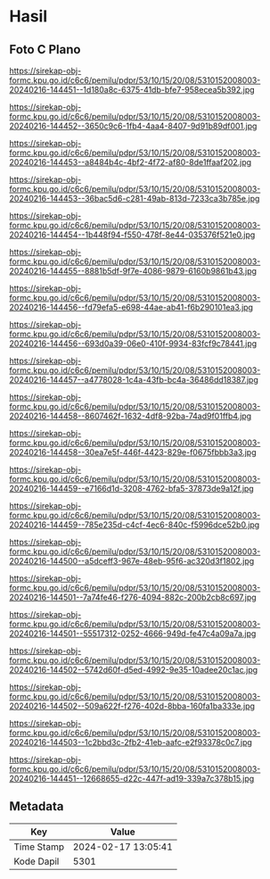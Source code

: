 # Hasil

## Foto C Plano

https://sirekap-obj-formc.kpu.go.id/c6c6/pemilu/pdpr/53/10/15/20/08/5310152008003-20240216-144451--1d180a8c-6375-41db-bfe7-958ecea5b392.jpg

https://sirekap-obj-formc.kpu.go.id/c6c6/pemilu/pdpr/53/10/15/20/08/5310152008003-20240216-144452--3650c9c6-1fb4-4aa4-8407-9d91b89df001.jpg

https://sirekap-obj-formc.kpu.go.id/c6c6/pemilu/pdpr/53/10/15/20/08/5310152008003-20240216-144453--a8484b4c-4bf2-4f72-af80-8de1ffaaf202.jpg

https://sirekap-obj-formc.kpu.go.id/c6c6/pemilu/pdpr/53/10/15/20/08/5310152008003-20240216-144453--36bac5d6-c281-49ab-813d-7233ca3b785e.jpg

https://sirekap-obj-formc.kpu.go.id/c6c6/pemilu/pdpr/53/10/15/20/08/5310152008003-20240216-144454--1b448f94-f550-478f-8e44-035376f521e0.jpg

https://sirekap-obj-formc.kpu.go.id/c6c6/pemilu/pdpr/53/10/15/20/08/5310152008003-20240216-144455--8881b5df-9f7e-4086-9879-6160b9861b43.jpg

https://sirekap-obj-formc.kpu.go.id/c6c6/pemilu/pdpr/53/10/15/20/08/5310152008003-20240216-144456--fd79efa5-e698-44ae-ab41-f6b290101ea3.jpg

https://sirekap-obj-formc.kpu.go.id/c6c6/pemilu/pdpr/53/10/15/20/08/5310152008003-20240216-144456--693d0a39-06e0-410f-9934-83fcf9c78441.jpg

https://sirekap-obj-formc.kpu.go.id/c6c6/pemilu/pdpr/53/10/15/20/08/5310152008003-20240216-144457--a4778028-1c4a-43fb-bc4a-36486dd18387.jpg

https://sirekap-obj-formc.kpu.go.id/c6c6/pemilu/pdpr/53/10/15/20/08/5310152008003-20240216-144458--8607462f-1632-4df8-92ba-74ad9f01ffb4.jpg

https://sirekap-obj-formc.kpu.go.id/c6c6/pemilu/pdpr/53/10/15/20/08/5310152008003-20240216-144458--30ea7e5f-446f-4423-829e-f0675fbbb3a3.jpg

https://sirekap-obj-formc.kpu.go.id/c6c6/pemilu/pdpr/53/10/15/20/08/5310152008003-20240216-144459--e7166d1d-3208-4762-bfa5-37873de9a12f.jpg

https://sirekap-obj-formc.kpu.go.id/c6c6/pemilu/pdpr/53/10/15/20/08/5310152008003-20240216-144459--785e235d-c4cf-4ec6-840c-f5996dce52b0.jpg

https://sirekap-obj-formc.kpu.go.id/c6c6/pemilu/pdpr/53/10/15/20/08/5310152008003-20240216-144500--a5dceff3-967e-48eb-95f6-ac320d3f1802.jpg

https://sirekap-obj-formc.kpu.go.id/c6c6/pemilu/pdpr/53/10/15/20/08/5310152008003-20240216-144501--7a74fe46-f276-4094-882c-200b2cb8c697.jpg

https://sirekap-obj-formc.kpu.go.id/c6c6/pemilu/pdpr/53/10/15/20/08/5310152008003-20240216-144501--55517312-0252-4666-949d-fe47c4a09a7a.jpg

https://sirekap-obj-formc.kpu.go.id/c6c6/pemilu/pdpr/53/10/15/20/08/5310152008003-20240216-144502--5742d60f-d5ed-4992-9e35-10adee20c1ac.jpg

https://sirekap-obj-formc.kpu.go.id/c6c6/pemilu/pdpr/53/10/15/20/08/5310152008003-20240216-144502--509a622f-f276-402d-8bba-160fa1ba333e.jpg

https://sirekap-obj-formc.kpu.go.id/c6c6/pemilu/pdpr/53/10/15/20/08/5310152008003-20240216-144503--1c2bbd3c-2fb2-41eb-aafc-e2f93378c0c7.jpg

https://sirekap-obj-formc.kpu.go.id/c6c6/pemilu/pdpr/53/10/15/20/08/5310152008003-20240216-144451--12668655-d22c-447f-ad19-339a7c378b15.jpg


## Metadata

| Key        | Value               |
| ---------- | ------------------- |
| Time Stamp | 2024-02-17 13:05:41 |
| Kode Dapil | 5301                |



